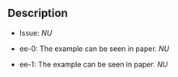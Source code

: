 ## Description

- Issue: $NU$

- ee-0: The example can be seen in paper. $NU$

- ee-1: The example can be seen in paper. $NU$